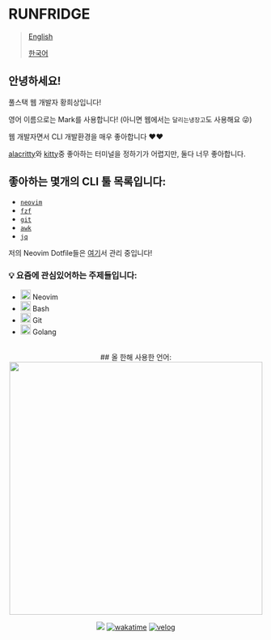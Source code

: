 # RUNFRIDGE

> [English](README.md)
>
> [한국어](README_KO.md)

## 안녕하세요!

풀스택 웹 개발자 황희상입니다! 

영어 이름으로는 Mark를 사용합니다! (아니면 웹에서는 `달리는냉장고`도 사용해요 😜)

웹 개발자면서 CLI 개발환경을 매우 좋아합니다 ❤️❤️

[alacritty](https://github.com/alacritty/alacritty)와 [kitty](https://github.com/kovidgoyal/kitty)중 좋아하는 터미널을 정하기가 어렵지만, 둘다 너무 좋아합니다.

## 좋아하는 몇개의 CLI 툴 목록입니다:

- [`neovim`](https://github.com/neovim/neovim)
- [`fzf`](https://github.com/junegunn/fzf)
- [`git`](https://git-scm.com/)
- [`awk`](https://www.gnu.org/software/gawk/manual/gawk.html)
- [`jq`](https://jqlang.github.io/jq/manual/)

저의 Neovim Dotfile들은 [여기](https://github.com/hwhang0917/nvim)서 관리 중입니다!

### 💡 요즘에 관심있어하는 주제들입니다:

<ul>
    <li>
        <img src="https://noticon-static.tammolo.com/dgggcrkxq/image/upload/v1658627782/noticon/ltx7mg3uludcsgblvkce.png" width="20px">
        <span> Neovim </span>
    </li>
    <li>
        <img src="https://noticon-static.tammolo.com/dgggcrkxq/image/upload/v1640252161/noticon/g7xjbbyviqi02xkxeo8x.png" width="20px">
        <span> Bash </span>
    </li>
    <li>
        <img src="https://noticon-static.tammolo.com/dgggcrkxq/image/upload/v1566913419/noticon/xf9bevlrgugi7xj6xkhp.png" width="20px">
        <span> Git </span>
    </li>
    <li>
        <img src="https://noticon-static.tammolo.com/dgggcrkxq/image/upload/v1640252259/noticon/plbpsqmf2vq7e2adh09r.png" width="20px">
        <span> Golang </span>
    </li>
</ul>

<br />

<div align=center>
## 올 한해 사용한 언어:
<img src="https://wakatime.com/share/@heesangw/f213baca-cd47-46bb-820c-227de6b34da0.svg" width="500px" />

[![](https://hits.seeyoufarm.com/api/count/incr/badge.svg?url=https%3A%2F%2Fgithub.com%2Fhwhang0917)](https://hits.seeyoufarm.com)
[![wakatime](https://wakatime.com/badge/user/fa40e415-9fa3-4a66-88b8-f50819bf5511.svg)](https://wakatime.com/@fa40e415-9fa3-4a66-88b8-f50819bf5511)
[![velog](https://img.shields.io/badge/velog-RunFridge-20C997?logo=velog)](https://velog.io/@runfridge)
</div>

